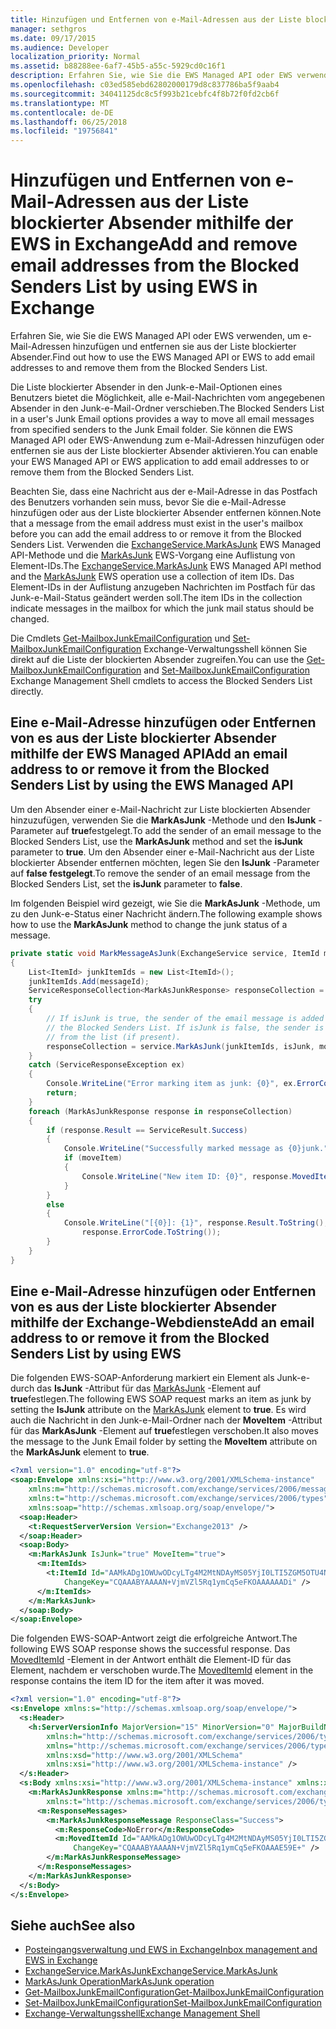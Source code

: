 ```yaml
---
title: Hinzufügen und Entfernen von e-Mail-Adressen aus der Liste blockierter Absender mithilfe der EWS in Exchange
manager: sethgros
ms.date: 09/17/2015
ms.audience: Developer
localization_priority: Normal
ms.assetid: b88288ee-6af7-45b5-a55c-5929cd0c16f1
description: Erfahren Sie, wie Sie die EWS Managed API oder EWS verwenden, um e-Mail-Adressen hinzufügen und entfernen sie aus der Liste blockierter Absender.
ms.openlocfilehash: c03ed585ebd62802000179d8c837786ba5f9aab4
ms.sourcegitcommit: 34041125dc8c5f993b21cebfc4f8b72f0fd2cb6f
ms.translationtype: MT
ms.contentlocale: de-DE
ms.lasthandoff: 06/25/2018
ms.locfileid: "19756841"
---
```

# <a name="add-and-remove-email-addresses-from-the-blocked-senders-list-by-using-ews-in-exchange"></a><span data-ttu-id="738b9-103">Hinzufügen und Entfernen von e-Mail-Adressen aus der Liste blockierter Absender mithilfe der EWS in Exchange</span><span class="sxs-lookup"><span data-stu-id="738b9-103">Add and remove email addresses from the Blocked Senders List by using EWS in Exchange</span></span>

<span data-ttu-id="738b9-104">Erfahren Sie, wie Sie die EWS Managed API oder EWS verwenden, um e-Mail-Adressen hinzufügen und entfernen sie aus der Liste blockierter Absender.</span><span class="sxs-lookup"><span data-stu-id="738b9-104">Find out how to use the EWS Managed API or EWS to add email addresses to and remove them from the Blocked Senders List.</span></span>
  
<span data-ttu-id="738b9-105">Die Liste blockierter Absender in den Junk-e-Mail-Optionen eines Benutzers bietet die Möglichkeit, alle e-Mail-Nachrichten vom angegebenen Absender in den Junk-e-Mail-Ordner verschieben.</span><span class="sxs-lookup"><span data-stu-id="738b9-105">The Blocked Senders List in a user's Junk Email options provides a way to move all email messages from specified senders to the Junk Email folder.</span></span> <span data-ttu-id="738b9-106">Sie können die EWS Managed API oder EWS-Anwendung zum e-Mail-Adressen hinzufügen oder entfernen sie aus der Liste blockierter Absender aktivieren.</span><span class="sxs-lookup"><span data-stu-id="738b9-106">You can enable your EWS Managed API or EWS application to add email addresses to or remove them from the Blocked Senders List.</span></span>
  
<span data-ttu-id="738b9-107">Beachten Sie, dass eine Nachricht aus der e-Mail-Adresse in das Postfach des Benutzers vorhanden sein muss, bevor Sie die e-Mail-Adresse hinzufügen oder aus der Liste blockierter Absender entfernen können.</span><span class="sxs-lookup"><span data-stu-id="738b9-107">Note that a message from the email address must exist in the user's mailbox before you can add the email address to or remove it from the Blocked Senders List.</span></span> <span data-ttu-id="738b9-108">Verwenden die [ExchangeService.MarkAsJunk](http://msdn.microsoft.com/de-de/library/microsoft.exchange.webservices.data.exchangeservice.markasjunk%28v=exchg.80%29.aspx) EWS Managed API-Methode und die [MarkAsJunk](http://msdn.microsoft.com/library/1f71f04d-56a9-4fee-a4e7-d1034438329e%28Office.15%29.aspx) EWS-Vorgang eine Auflistung von Element-IDs.</span><span class="sxs-lookup"><span data-stu-id="738b9-108">The [ExchangeService.MarkAsJunk](http://msdn.microsoft.com/de-de/library/microsoft.exchange.webservices.data.exchangeservice.markasjunk%28v=exchg.80%29.aspx) EWS Managed API method and the [MarkAsJunk](http://msdn.microsoft.com/library/1f71f04d-56a9-4fee-a4e7-d1034438329e%28Office.15%29.aspx) EWS operation use a collection of item IDs.</span></span> <span data-ttu-id="738b9-109">Das Element-IDs in der Auflistung anzugeben Nachrichten im Postfach für das Junk-e-Mail-Status geändert werden soll.</span><span class="sxs-lookup"><span data-stu-id="738b9-109">The item IDs in the collection indicate messages in the mailbox for which the junk mail status should be changed.</span></span> 
  
<span data-ttu-id="738b9-110">Die Cmdlets [Get-MailboxJunkEmailConfiguration](http://technet.microsoft.com/de-de/library/dd979784%28v=exchg.150%29.aspx) und [Set-MailboxJunkEmailConfiguration](http://technet.microsoft.com/de-de/library/dd979780%28v=exchg.150%29.aspx) Exchange-Verwaltungsshell können Sie direkt auf die Liste der blockierten Absender zugreifen.</span><span class="sxs-lookup"><span data-stu-id="738b9-110">You can use the [Get-MailboxJunkEmailConfiguration](http://technet.microsoft.com/de-de/library/dd979784%28v=exchg.150%29.aspx) and [Set-MailboxJunkEmailConfiguration](http://technet.microsoft.com/de-de/library/dd979780%28v=exchg.150%29.aspx) Exchange Management Shell cmdlets to access the Blocked Senders List directly.</span></span> 
  
## <a name="add-an-email-address-to-or-remove-it-from-the-blocked-senders-list-by-using-the-ews-managed-api"></a><span data-ttu-id="738b9-111">Eine e-Mail-Adresse hinzufügen oder Entfernen von es aus der Liste blockierter Absender mithilfe der EWS Managed API</span><span class="sxs-lookup"><span data-stu-id="738b9-111">Add an email address to or remove it from the Blocked Senders List by using the EWS Managed API</span></span>
<span data-ttu-id="738b9-112"><a name="bk_AddRemoveEWSMA"> </a></span><span class="sxs-lookup"><span data-stu-id="738b9-112"></span></span>

<span data-ttu-id="738b9-113">Um den Absender einer e-Mail-Nachricht zur Liste blockierten Absender hinzuzufügen, verwenden Sie die **MarkAsJunk** -Methode und den **IsJunk** -Parameter auf **true**festgelegt.</span><span class="sxs-lookup"><span data-stu-id="738b9-113">To add the sender of an email message to the Blocked Senders List, use the **MarkAsJunk** method and set the **isJunk** parameter to **true**.</span></span> <span data-ttu-id="738b9-114">Um den Absender einer e-Mail-Nachricht aus der Liste blockierter Absender entfernen möchten, legen Sie den **IsJunk** -Parameter auf **false festgelegt**.</span><span class="sxs-lookup"><span data-stu-id="738b9-114">To remove the sender of an email message from the Blocked Senders List, set the **isJunk** parameter to **false**.</span></span>
  
<span data-ttu-id="738b9-115">Im folgenden Beispiel wird gezeigt, wie Sie die **MarkAsJunk** -Methode, um zu den Junk-e-Status einer Nachricht ändern.</span><span class="sxs-lookup"><span data-stu-id="738b9-115">The following example shows how to use the **MarkAsJunk** method to change the junk status of a message.</span></span> 
  
```cs
private static void MarkMessageAsJunk(ExchangeService service, ItemId messageId, bool isJunk, bool moveItem)
{
    List<ItemId> junkItemIds = new List<ItemId>();
    junkItemIds.Add(messageId);
    ServiceResponseCollection<MarkAsJunkResponse> responseCollection = null;
    try
    {
        // If isJunk is true, the sender of the email message is added to 
        // the Blocked Senders List. If isJunk is false, the sender is removed
        // from the list (if present).
        responseCollection = service.MarkAsJunk(junkItemIds, isJunk, moveItem);
    }
    catch (ServiceResponseException ex)
    {
        Console.WriteLine("Error marking item as junk: {0}", ex.ErrorCode);
        return;
    }
    foreach (MarkAsJunkResponse response in responseCollection)
    {
        if (response.Result == ServiceResult.Success)
        {
            Console.WriteLine("Successfully marked message as {0}junk.", isJunk ? "": "NOT ");
            if (moveItem)
            {
                Console.WriteLine("New item ID: {0}", response.MovedItemId.ToString());
            }
        }
        else
        {
            Console.WriteLine("[{0}]: {1}", response.Result.ToString(),
                response.ErrorCode.ToString());
        }
    }
}
```

## <a name="add-an-email-address-to-or-remove-it-from-the-blocked-senders-list-by-using-ews"></a><span data-ttu-id="738b9-116">Eine e-Mail-Adresse hinzufügen oder Entfernen von es aus der Liste blockierter Absender mithilfe der Exchange-Webdienste</span><span class="sxs-lookup"><span data-stu-id="738b9-116">Add an email address to or remove it from the Blocked Senders List by using EWS</span></span>
<span data-ttu-id="738b9-117"><a name="bk_AddRemoveEWS"> </a></span><span class="sxs-lookup"><span data-stu-id="738b9-117"></span></span>

<span data-ttu-id="738b9-118">Die folgenden EWS-SOAP-Anforderung markiert ein Element als Junk-e-durch das **IsJunk** -Attribut für das [MarkAsJunk](http://msdn.microsoft.com/library/f06bafc6-7ee3-4b2b-9fd1-7c51328f4729%28Office.15%29.aspx) -Element auf **true**festlegen.</span><span class="sxs-lookup"><span data-stu-id="738b9-118">The following EWS SOAP request marks an item as junk by setting the **IsJunk** attribute on the [MarkAsJunk](http://msdn.microsoft.com/library/f06bafc6-7ee3-4b2b-9fd1-7c51328f4729%28Office.15%29.aspx) element to **true**.</span></span> <span data-ttu-id="738b9-119">Es wird auch die Nachricht in den Junk-e-Mail-Ordner nach der **MoveItem** -Attribut für das **MarkAsJunk** -Element auf **true**festlegen verschoben.</span><span class="sxs-lookup"><span data-stu-id="738b9-119">It also moves the message to the Junk Email folder by setting the **MoveItem** attribute on the **MarkAsJunk** element to **true**.</span></span>
  
```XML
<?xml version="1.0" encoding="utf-8"?>
<soap:Envelope xmlns:xsi="http://www.w3.org/2001/XMLSchema-instance" 
    xmlns:m="http://schemas.microsoft.com/exchange/services/2006/messages" 
    xmlns:t="http://schemas.microsoft.com/exchange/services/2006/types" 
    xmlns:soap="http://schemas.xmlsoap.org/soap/envelope/">
  <soap:Header>
    <t:RequestServerVersion Version="Exchange2013" />
  </soap:Header>
  <soap:Body>
    <m:MarkAsJunk IsJunk="true" MoveItem="true">
      <m:ItemIds>
        <t:ItemId Id="AAMkADg1OWUwODcyLTg4M2MtNDAyMS05YjI0LTI5ZGM5OTU4Njk3YwBGAAAAAADPriAxh444TpHj2GoQxWQNBwAN+VjmVZl5Rq1ymCq5eFKOAAAAAAENAAAN+VjmVZl5Rq1ymCq5eFKOAAAAAAEuAAA=" 
            ChangeKey="CQAAABYAAAAN+VjmVZl5Rq1ymCq5eFKOAAAAAADi" />
      </m:ItemIds>
    </m:MarkAsJunk>
  </soap:Body>
</soap:Envelope>
```

<span data-ttu-id="738b9-120">Die folgenden EWS-SOAP-Antwort zeigt die erfolgreiche Antwort.</span><span class="sxs-lookup"><span data-stu-id="738b9-120">The following EWS SOAP response shows the successful response.</span></span> <span data-ttu-id="738b9-121">Das [MovedItemId](http://msdn.microsoft.com/library/7d5425ab-1e75-43d1-b801-802ff5139df6%28Office.15%29.aspx) -Element in der Antwort enthält die Element-ID für das Element, nachdem er verschoben wurde.</span><span class="sxs-lookup"><span data-stu-id="738b9-121">The [MovedItemId](http://msdn.microsoft.com/library/7d5425ab-1e75-43d1-b801-802ff5139df6%28Office.15%29.aspx) element in the response contains the item ID for the item after it was moved.</span></span> 
  
```XML
<?xml version="1.0" encoding="utf-8"?>
<s:Envelope xmlns:s="http://schemas.xmlsoap.org/soap/envelope/">
  <s:Header>
    <h:ServerVersionInfo MajorVersion="15" MinorVersion="0" MajorBuildNumber="712" MinorBuildNumber="22" Version="V2_3" 
        xmlns:h="http://schemas.microsoft.com/exchange/services/2006/types" 
        xmlns="http://schemas.microsoft.com/exchange/services/2006/types" 
        xmlns:xsd="http://www.w3.org/2001/XMLSchema" 
        xmlns:xsi="http://www.w3.org/2001/XMLSchema-instance" />
  </s:Header>
  <s:Body xmlns:xsi="http://www.w3.org/2001/XMLSchema-instance" xmlns:xsd="http://www.w3.org/2001/XMLSchema">
    <m:MarkAsJunkResponse xmlns:m="http://schemas.microsoft.com/exchange/services/2006/messages" 
        xmlns:t="http://schemas.microsoft.com/exchange/services/2006/types">
      <m:ResponseMessages>
        <m:MarkAsJunkResponseMessage ResponseClass="Success">
          <m:ResponseCode>NoError</m:ResponseCode>
          <m:MovedItemId Id="AAMkADg1OWUwODcyLTg4M2MtNDAyMS05YjI0LTI5ZGM5OTU4Njk3YwBGAAAAAADPriAxh444TpHj2GoQxWQNBwAN+VjmVZl5Rq1ymCq5eFKOAAAAAAEbAAAN+VjmVZl5Rq1ymCq5eFKOAAAE59DIAAA="
              ChangeKey="CQAAABYAAAAN+VjmVZl5Rq1ymCq5eFKOAAAE59E+" />
        </m:MarkAsJunkResponseMessage>
      </m:ResponseMessages>
    </m:MarkAsJunkResponse>
  </s:Body>
</s:Envelope>
```

## <a name="see-also"></a><span data-ttu-id="738b9-122">Siehe auch</span><span class="sxs-lookup"><span data-stu-id="738b9-122">See also</span></span>

- [<span data-ttu-id="738b9-123">Posteingangsverwaltung und EWS in Exchange</span><span class="sxs-lookup"><span data-stu-id="738b9-123">Inbox management and EWS in Exchange</span></span>](inbox-management-and-ews-in-exchange.md)   
- [<span data-ttu-id="738b9-124">ExchangeService.MarkAsJunk</span><span class="sxs-lookup"><span data-stu-id="738b9-124">ExchangeService.MarkAsJunk</span></span>](http://msdn.microsoft.com/de-de/library/microsoft.exchange.webservices.data.exchangeservice.markasjunk%28v=exchg.80%29.aspx)   
- [<span data-ttu-id="738b9-125">MarkAsJunk Operation</span><span class="sxs-lookup"><span data-stu-id="738b9-125">MarkAsJunk operation</span></span>](http://msdn.microsoft.com/library/1f71f04d-56a9-4fee-a4e7-d1034438329e%28Office.15%29.aspx)   
- [<span data-ttu-id="738b9-126">Get-MailboxJunkEmailConfiguration</span><span class="sxs-lookup"><span data-stu-id="738b9-126">Get-MailboxJunkEmailConfiguration</span></span>](http://technet.microsoft.com/de-de/library/dd979784%28v=exchg.150%29.aspx)   
- [<span data-ttu-id="738b9-127">Set-MailboxJunkEmailConfiguration</span><span class="sxs-lookup"><span data-stu-id="738b9-127">Set-MailboxJunkEmailConfiguration</span></span>](http://technet.microsoft.com/de-de/library/dd979780%28v=exchg.150%29.aspx) 
- [<span data-ttu-id="738b9-128">Exchange-Verwaltungsshell</span><span class="sxs-lookup"><span data-stu-id="738b9-128">Exchange Management Shell</span></span>](../management/exchange-management-shell.md)
    

